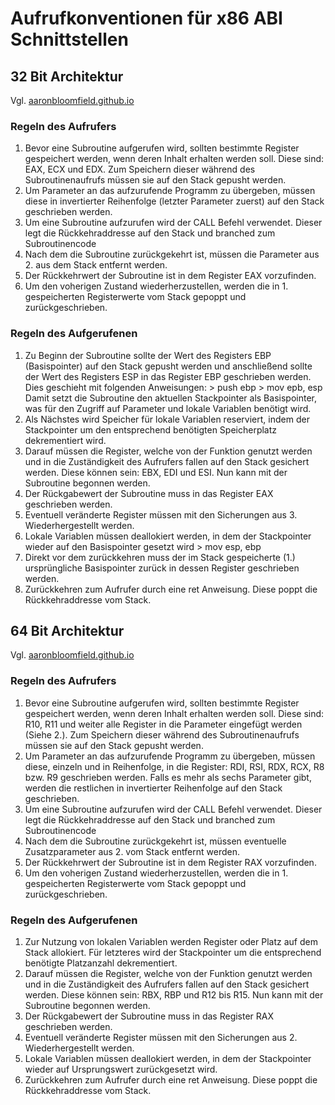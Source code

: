 # Aufrufkonventionen für x86 ABI Schnittstellen

## 32 Bit Architektur

Vgl. [aaronbloomfield.github.io](https://aaronbloomfield.github.io/pdr/book/x86-32bit-ccc-chapter.pdf)

### Regeln des Aufrufers

1. Bevor eine Subroutine aufgerufen wird, sollten bestimmte Register gespeichert werden, wenn deren Inhalt erhalten werden soll. Diese sind: EAX, ECX und EDX. Zum Speichern dieser während des Subroutinenaufrufs müssen sie auf den Stack gepusht werden.
2. Um Parameter an das aufzurufende Programm zu übergeben, müssen diese in invertierter Reihenfolge (letzter Parameter zuerst) auf den Stack geschrieben werden.
3. Um eine Subroutine aufzurufen wird der CALL Befehl verwendet. Dieser legt die Rückkehraddresse auf den Stack und branched zum Subroutinencode
4. Nach dem die Subroutine zurückgekehrt ist, müssen die Parameter aus 2. aus dem Stack entfernt werden.
5. Der Rückkehrwert der Subroutine ist in dem Register EAX vorzufinden.
6. Um den voherigen Zustand wiederherzustellen, werden die in 1. gespeicherten Registerwerte vom Stack gepoppt und zurückgeschrieben.

### Regeln des Aufgerufenen

1. Zu Beginn der Subroutine sollte der Wert des Registers EBP (Basispointer) auf den Stack gepusht werden und anschließend sollte der Wert des Registers ESP in das Register EBP geschrieben werden. Dies geschieht mit folgenden Anweisungen: > push ebp > mov epb, esp  
Damit setzt die Subroutine den aktuellen Stackpointer als Basispointer, was für den Zugriff auf Parameter und lokale Variablen benötigt wird.
2. Als Nächstes wird Speicher für lokale Variablen reserviert, indem der Stackpointer um den entsprechend benötigten Speicherplatz dekrementiert wird.
3. Darauf müssen die Register, welche von der Funktion genutzt werden und in die Zuständigkeit des Aufrufers fallen auf den Stack gesichert werden. Diese können sein: EBX, EDI und ESI. Nun kann mit der Subroutine begonnen werden.
4. Der Rückgabewert der Subroutine muss in das Register EAX geschrieben werden.
5. Eventuell veränderte Register müssen mit den Sicherungen aus 3. Wiederhergestellt werden.
6. Lokale Variablen müssen deallokiert werden, in dem der Stackpointer wieder auf den Basispointer gesetzt wird > mov esp, ebp
7. Direkt vor dem zurückkehren muss der im Stack gespeicherte (1.) ursprüngliche Basispointer zurück in dessen Register geschrieben werden.
8. Zurückkehren zum Aufrufer durch eine ret Anweisung. Diese poppt die Rückkehraddresse vom Stack.

## 64 Bit Architektur

Vgl. [aaronbloomfield.github.io](https://aaronbloomfield.github.io/pdr/book/x86-64bit-ccc-chapter.pdf)

### Regeln des  Aufrufers

1. Bevor eine Subroutine aufgerufen wird, sollten bestimmte Register gespeichert werden, wenn deren Inhalt erhalten werden soll. Diese sind: R10, R11 und weiter alle Register in die Parameter eingefügt werden (Siehe 2.). Zum Speichern dieser während des Subroutinenaufrufs müssen sie auf den Stack gepusht werden.
2. Um Parameter an das aufzurufende Programm zu übergeben, müssen diese, einzeln und in Reihenfolge, in die Register: RDI, RSI, RDX, RCX, R8 bzw. R9 geschrieben werden. Falls es mehr als sechs Parameter gibt, werden die restlichen in invertierter Reihenfolge auf den Stack geschrieben.
3. Um eine Subroutine aufzurufen wird der CALL Befehl verwendet. Dieser legt die Rückkehraddresse auf den Stack und branched zum Subroutinencode
4. Nach dem die Subroutine zurückgekehrt ist, müssen eventuelle Zusatzparameter aus 2. vom Stack entfernt werden.
5. Der Rückkehrwert der Subroutine ist in dem Register RAX vorzufinden.
6. Um den voherigen Zustand wiederherzustellen, werden die in 1. gespeicherten Registerwerte vom Stack gepoppt und zurückgeschrieben.

### Regeln des  Aufgerufenen

1. Zur Nutzung von lokalen Variablen werden Register oder Platz auf dem Stack allokiert. Für letzteres wird der Stackpointer um die entsprechend benötigte Platzanzahl dekrementiert.
2. Darauf müssen die Register, welche von der Funktion genutzt werden und in die Zuständigkeit des Aufrufers fallen auf den Stack gesichert werden. Diese können sein: RBX, RBP und R12 bis R15. Nun kann mit der Subroutine begonnen werden.
3. Der Rückgabewert der Subroutine muss in das Register RAX geschrieben werden.
4. Eventuell veränderte Register müssen mit den Sicherungen aus 2. Wiederhergestellt werden.
5. Lokale Variablen müssen deallokiert werden, in dem der Stackpointer wieder auf Ursprungswert zurückgesetzt wird.
6. Zurückkehren zum Aufrufer durch eine ret Anweisung. Diese poppt die Rückkehraddresse vom Stack.
